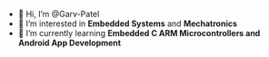 - :man: Hi, I’m @Garv-Patel
- 👀 I’m interested in **Embedded Systems** and **Mechatronics** 
- 🌱 I’m currently learning **Embedded C ARM Microcontrollers  and Android App Development** 

<!---
Garv-Patel/Garv-Patel is a ✨ special ✨ repository because its `README.md` (this file) appears on your GitHub profile.
You can click the Preview link to take a look at your changes.
--->
